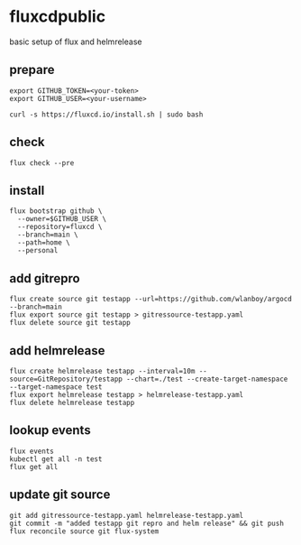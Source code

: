 # fluxcdpublic
basic setup of flux and helmrelease

## prepare
```
export GITHUB_TOKEN=<your-token>
export GITHUB_USER=<your-username>

curl -s https://fluxcd.io/install.sh | sudo bash
```

## check
```
flux check --pre
```

## install
```
flux bootstrap github \
  --owner=$GITHUB_USER \
  --repository=fluxcd \
  --branch=main \
  --path=home \
  --personal
```

## add gitrepro
```
flux create source git testapp --url=https://github.com/wlanboy/argocd --branch=main
flux export source git testapp > gitressource-testapp.yaml
flux delete source git testapp
```

## add helmrelease
```
flux create helmrelease testapp --interval=10m --source=GitRepository/testapp --chart=./test --create-target-namespace --target-namespace test
flux export helmrelease testapp > helmrelease-testapp.yaml
flux delete helmrelease testapp
```

## lookup events
```
flux events
kubectl get all -n test
flux get all
```

## update git source
```
git add gitressource-testapp.yaml helmrelease-testapp.yaml
git commit -m "added testapp git repro and helm release" && git push
flux reconcile source git flux-system
```
